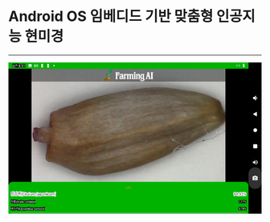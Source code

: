 # Android OS 임베디드 기반 맞춤형 인공지능 현미경

***

![view](https://raw.githubusercontent.com/rugfk/AI_Microscope/main/images/sample.png)
